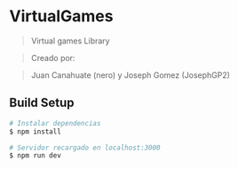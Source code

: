 # VirtualGames

> Virtual games Library 

> Creado por:

> Juan Canahuate (nero) y Joseph Gomez (JosephGP2)

## Build Setup

```bash
# Instalar dependencias
$ npm install

# Servidor recargado en localhost:3000
$ npm run dev
```

